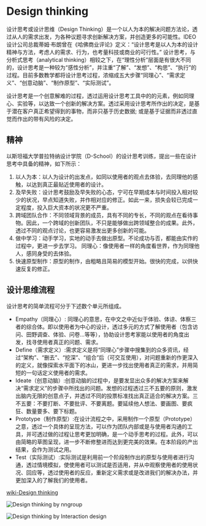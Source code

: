 # Design thinking

设计思考或设计思维（Design Thinking）是一个以人为本的解决问题方法论，透过从人的需求出发，为各种议题寻求创新解决方案，并创造更多的可能性。IDEO设计公司总裁蒂姆·布朗曾在《哈佛商业评论》定义：“设计思考是以人为本的设计精神与方法，考虑人的需求、行为，也考量科技或商业的可行性。”
设计思考，与分析式思考（analytical thinking）相较之下，在“理性分析”层面是有很大不同的，设计思考是一种较为“感性分析”，并注重“了解”、“发想”、“构思”、“执行”的过程。目前多数教学都将设计思考过程，浓缩成五大步骤“同理心”、“需求定义”、“创意动脑”、“制作原型”、“实际测试”。

设计思考是一个创意解难的过程，透过运用设计思考工具中的的元素，例如同理心、实验等，以达致一个创新的解决方案。透过采用设计思考所作出的决定，是基于潜在客户真正希望得到的事物，而非只基于历史数据; 或是基于证据而非透过直觉而作出的带有风险的决定。

## 精神

以斯坦福大学普拉特纳设计学院（D-School）的设计思考训练，提出一些在设计思考中具备的精神，如下所示：

1. 以人为本：以人为设计的出发点，如同以使用者的观点去体验，去同理他的感触，以达到真正最贴近使用者的设计。
1. 及早失败：设计思考鼓励及早失败的心态，宁可在早期成本与时间投入相对较少的状况，早点知道失败，并作相对应的修正。如此一来，损失会较已完成一定程度，投入巨大资本的状况更不严重。
1. 跨域团队合作：不同领域背景的成员，具有不同的专长，不同的观点在看待事物。因此，一个跨域的创新团队，不只是能够做出跨领域整合的成果。此外，透过不同的观点讨论，也更容易激发出更多创新的可能。
1. 做中学习：动手学习，实地的动手去做出原型。不论成功与否，都能由实作的过程中，更进一步去学习。
同理心：像使用者一样的角度看世界，作为同理他人，感同身受的去体验。
1. 快速原型制作：原型的制作，由粗略且简易的模型开始。很快的完成，以供快速反复的修正。

## 设计思维流程

设计思考的简单流程可分于下述数个单元所组成。

- Empathy（同理心）: 同理心的意思，在中文之中近似于体验、体谅、体察三者的综合体。即以使用者为中心的设计，透过多元的方式了解使用者（包含访问、田野调查、体验、问卷...等等），协助设计思考家能以使用者的角度出发，找寻使用者真正的问题、需求。
- Define（需求定义）:需求定义是将“同理心”步骤中搜集到的众多资讯，经过“架构”、“删去”、“挖深”、“组合”后（可交互使用），对问题重新的作更深入的定义，就像探索水平面下的冰山，更进一步找出使用者真正的需求，并用简短的一句话定义使用者的需求。
- Ideate（创意动脑）:创意动脑的过程中，是要发显出众多的解决方案来解决“需求定义”的步骤中所找出的问题。发想的过程透过三不五要的原则，激发出脑内无限的创意点子，并透过不同的投票标准找出真正适合的解决方案。三不五要：不要打断、不要批评、不要离题。要延续他人想法、要画图、要疯狂、数量要多、要下标题。
- Prototype（制作原型）:在设计流程之中，采用制作一个原型（Prototype）之意，透过一个具体的呈现方法，可以作为团队内部或是与使用者沟通的工具，并可透过做的过程让思考更加明确，是一个动手思考的过程。此外，可以由简略的草图呈现，进一步不断修整进而达到更完美的效果。在本阶段的产出结果，会作为测试之用。
- Test（实际测试）:实际测试是利用前一个阶段制作出的原型与使用者进行沟通，透过情境模拟，使使用者可以测试是否适用，并从中观察使用者的使用状况、回应等，透过使用者的反应，重新定义需求或是改进我们的解决办法，并更加深入的了解我们的使用者。

[wiki-Design thinking](https://zh.wikipedia.org/wiki/%E8%A8%AD%E8%A8%88%E6%80%9D%E8%80%83)

![Design thinking by nngroup](https://guidelines.cc/assets/imgsdesignthinking_illustration_final-01-01.png)

![Design thinking by Interaction design](https://guidelines.cc/assets/imgsa1a765fff58057f0516d219f133f0c21.jpg)